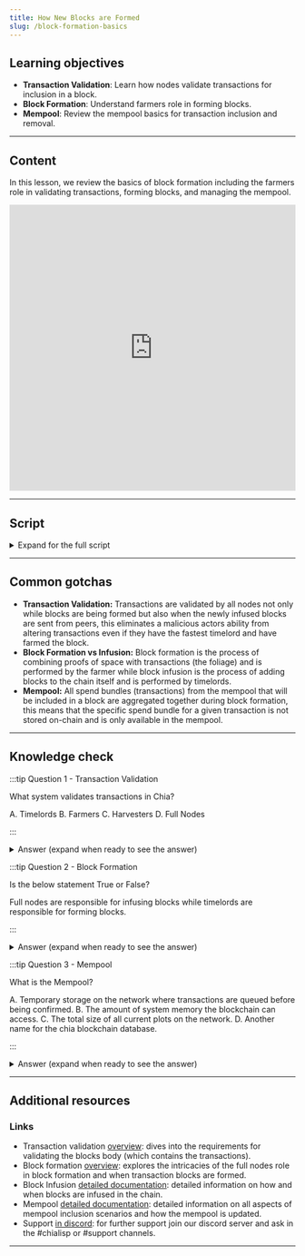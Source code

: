 ```yaml
---
title: How New Blocks are Formed
slug: /block-formation-basics
---
```


## Learning objectives

- **Transaction Validation**: Learn how nodes validate transactions for inclusion in a block.
- **Block Formation**: Understand farmers role in forming blocks.
- **Mempool**: Review the mempool basics for transaction inclusion and removal.

***

## Content

In this lesson, we review the basics of block formation including the farmers role in validating transactions, forming blocks, and managing the mempool.

<div class="videoWrapper">
<iframe width="100%" height="504" src="https://www.youtube.com/embed/5XAbF_gs07I" frameborder="0" allowfullscreen="allowfullscreen"></iframe>
</div>

***

## Script

<details>

<summary> Expand for the full script </summary>

00:00\
Every time a transaction occurs, it first gets sent to a full node (a node that is staying synced with the current state of the network), which verifies that it is a valid transaction.

00:15
This verification ensures that the conditions and signatures are valid, and that the coins being spent are currently unspent and valid. The transaction is then added to the mempool waiting to be included in a block.

00:30
A Farmer that wins the challenge will form a block by retrieving transactions from the mempool, usually based on fee amount, until the maximum block size is reached. The block is then signed and added to the chain,

00:45
and the relevant transactions are cleared from the mempool. In this way, transactions are propagated throughout the network very quickly, through the mempool, but are only confirmed once included in a block.

01:00

</details>

***

## Common gotchas

- **Transaction Validation:** Transactions are validated by all nodes not only while blocks are being formed but also when the newly infused blocks are sent from peers, this eliminates a malicious actors ability from altering transactions even if they have the fastest timelord and have farmed the block.
- **Block Formation vs Infusion:** Block formation is the process of combining proofs of space with transactions (the foliage) and is performed by the farmer while block infusion is the process of adding blocks to the chain itself and is performed by timelords.
- **Mempool:** All spend bundles (transactions) from the mempool that will be included in a block are aggregated together during block formation, this means that the specific spend bundle for a given transaction is not stored on-chain and is only available in the mempool.

***

## Knowledge check

:::tip Question 1 - Transaction Validation

What system validates transactions in Chia?

A. Timelords
B. Farmers
C. Harvesters
D. Full Nodes

:::

<details>

<summary> Answer (expand when ready to see the answer)  </summary>

D. 全节点

</details>

:::tip Question 2 - Block Formation

Is the below statement True or False?

Full nodes are responsible for infusing blocks while timelords are responsible for forming blocks.

:::

<details>

<summary> Answer (expand when ready to see the answer)  </summary>

False, it is timelords that **infuse** blocks to the chain and the role of full nodes to **form** blocks while creating proofs of space.

</details>

:::tip Question 3 - Mempool

What is the Mempool?

A. Temporary storage on the network where transactions are queued before being confirmed.
B. The amount of system memory the blockchain can access.
C. The total size of all current plots on the network.
D. Another name for the chia blockchain database.

:::

<details>

<summary> Answer (expand when ready to see the answer) </summary>

A. Temporary storage on the network where transactions are queued before being confirmed.

</details>

***

## Additional resources

### Links

- Transaction validation [overview](https://docs.chia.net/block-validation/#body-validation): dives into the requirements for validating the blocks body (which contains the transactions).
- Block formation [overview](https://docs.chia.net/consensus-foliage): explores the intricacies of the full nodes role in block formation and when transaction blocks are formed.
- Block Infusion [detailed documentation](https://docs.chia.net/signage-and-infusion-points/): detailed information on how and when blocks are infused in the chain.
- Mempool [detailed documentation](https://docs.chia.net/mempool/): detailed information on all aspects of mempool inclusion scenarios and how the mempool is updated.
- Support [in discord](https://discord.gg/chia): for further support join our discord server and ask in the #chialisp or #support channels.

***
